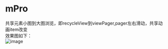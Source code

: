 # mPro
共享元素小图到大图浏览，即recycleView到viewPager,pager左右滑动，共享动画item改变<br>
效果图如下：<br>
![image](https://github.com/lihangleo2/mPro/blob/master/54gifd.gif)

